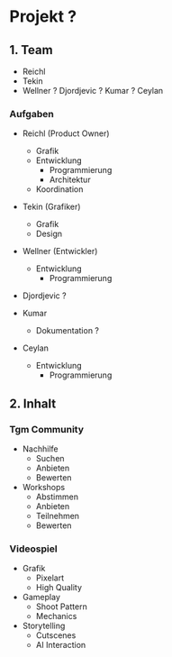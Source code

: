 # Projekt ?

## 1. Team
- Reichl
- Tekin
- Wellner
? Djordjevic
? Kumar
? Ceylan

### Aufgaben
- Reichl        (Product Owner)
    - Grafik
    - Entwicklung
        - Programmierung
        - Architektur
    - Koordination
    
- Tekin     (Grafiker)
    - Grafik
    - Design

- Wellner       (Entwickler)
    - Entwicklung
        - Programmierung
        
- Djordjevic
    ?
    
- Kumar
    - Dokumentation
    ?
    
- Ceylan
    - Entwicklung
        - Programmierung

        
## 2. Inhalt

### Tgm Community
- Nachhilfe
    - Suchen
    - Anbieten
    - Bewerten
- Workshops
    - Abstimmen
    - Anbieten
    - Teilnehmen
    - Bewerten

### Videospiel
- Grafik
    - Pixelart
    - High Quality
- Gameplay
    - Shoot Pattern
    - Mechanics
- Storytelling
    - Cutscenes
    - AI Interaction
